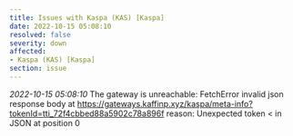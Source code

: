 ```yaml
---
title: Issues with Kaspa (KAS) [Kaspa]
date: 2022-10-15 05:08:10
resolved: false
severity: down
affected:
- Kaspa (KAS) [Kaspa]
section: issue
---
```


*2022-10-15 05:08:10* The gateway is unreachable: FetchError invalid json response body at https://gateways.kaffinp.xyz/kaspa/meta-info?tokenId=tti_72f4cbbed88a5902c78a896f reason: Unexpected token < in JSON at position 0